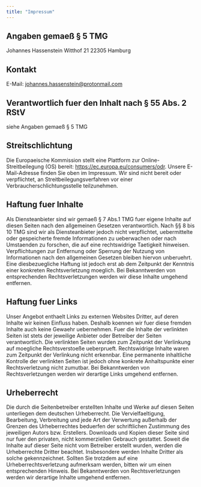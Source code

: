 ```yaml
---
title: "Impressum"
---
```

## Angaben gemaeß § 5 TMG

Johannes Hassenstein
Witthof 21
22305 Hamburg

## Kontakt

E-Mail: johannes.hassenstein@protonmail.com

## Verantwortlich fuer den Inhalt nach § 55 Abs. 2 RStV

siehe Angaben gemaeß § 5 TMG

## Streitschlichtung

Die Europaeische Kommission stellt eine Plattform zur Online-Streitbeilegung (OS) bereit: <a href="https://ec.europa.eu/consumers/odr" target="_blank">https://ec.europa.eu/consumers/odr</a>. Unsere E-Mail-Adresse finden Sie oben im Impressum.
Wir sind nicht bereit oder verpflichtet, an Streitbeilegungsverfahren vor einer Verbraucherschlichtungsstelle teilzunehmen.

## Haftung fuer Inhalte

Als Diensteanbieter sind wir gemaeß § 7 Abs.1 TMG fuer eigene Inhalte auf diesen Seiten nach den allgemeinen Gesetzen verantwortlich. Nach §§ 8 bis 10 TMG sind wir als Diensteanbieter jedoch nicht verpflichtet, uebermittelte oder gespeicherte fremde Informationen zu ueberwachen oder nach Umstaenden zu forschen, die auf eine rechtswidrige Taetigkeit hinweisen.
Verpflichtungen zur Entfernung oder Sperrung der Nutzung von Informationen nach den allgemeinen Gesetzen bleiben hiervon unberuehrt. Eine diesbezuegliche Haftung ist jedoch erst ab dem Zeitpunkt der Kenntnis einer konkreten Rechtsverletzung moeglich. Bei Bekanntwerden von entsprechenden Rechtsverletzungen werden wir diese Inhalte umgehend entfernen.

## Haftung fuer Links

Unser Angebot enthaelt Links zu externen Websites Dritter, auf deren Inhalte wir keinen Einfluss haben. Deshalb koennen wir fuer diese fremden Inhalte auch keine Gewaehr uebernehmen. Fuer die Inhalte der verlinkten Seiten ist stets der jeweilige Anbieter oder Betreiber der Seiten verantwortlich. Die verlinkten Seiten wurden zum Zeitpunkt der Verlinkung auf moegliche Rechtsverstoeße ueberprueft. Rechtswidrige Inhalte waren zum Zeitpunkt der Verlinkung nicht erkennbar.
Eine permanente inhaltliche Kontrolle der verlinkten Seiten ist jedoch ohne konkrete Anhaltspunkte einer Rechtsverletzung nicht zumutbar. Bei Bekanntwerden von Rechtsverletzungen werden wir derartige Links umgehend entfernen.

## Urheberrecht

Die durch die Seitenbetreiber erstellten Inhalte und Werke auf diesen Seiten unterliegen dem deutschen Urheberrecht. Die Vervielfaeltigung, Bearbeitung, Verbreitung und jede Art der Verwertung außerhalb der Grenzen des Urheberrechtes beduerfen der schriftlichen Zustimmung des jeweiligen Autors bzw. Erstellers. Downloads und Kopien dieser Seite sind nur fuer den privaten, nicht kommerziellen Gebrauch gestattet.
Soweit die Inhalte auf dieser Seite nicht vom Betreiber erstellt wurden, werden die Urheberrechte Dritter beachtet. Insbesondere werden Inhalte Dritter als solche gekennzeichnet. Sollten Sie trotzdem auf eine Urheberrechtsverletzung aufmerksam werden, bitten wir um einen entsprechenden Hinweis. Bei Bekanntwerden von Rechtsverletzungen werden wir derartige Inhalte umgehend entfernen.
